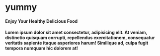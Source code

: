 # yummy

#### Enjoy Your Healthy Delicious Food

#### Lorem ipsum dolor sit amet consectetur, adipisicing elit. At veniam, distinctio quisquam corrupti, repellendus exercitationem, consequatur veritatis sapiente itaque asperiores harum! Similique ad, culpa fugit tempora numquam hic dolorem at!
